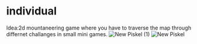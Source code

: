 # individual
Idea:2d mountaneering game where you have to traverse the map through differnet challanges in small mini games.
![New Piskel (1)](https://github.com/BenjaminBigwood/climbers/assets/143056232/ab0ef017-231e-473c-89b4-e167a7ebbe0e)
![New Piskel](https://github.com/BenjaminBigwood/climbers/assets/143056232/19912f7c-5a92-46dc-87c9-cd1f0a9a3c23)
